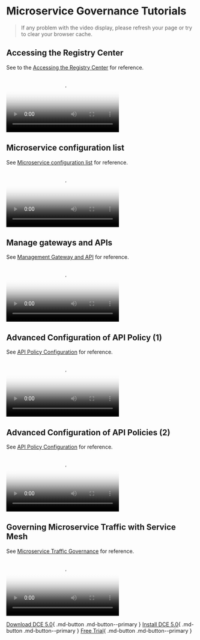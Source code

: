 # Microservice Governance Tutorials

> If any problem with the video display, please refresh your page or try to clear your browser cache.

## Accessing the Registry Center

See to the [Accessing the Registry Center](../skoala/trad-ms/integrated/integrate-registry.md) for reference.

<div class="responsive-video-container">
<video controls src="https://harbor-test2.cn-sh2.ufileos.com/docs/videos/integrate-registry.mp4" preload="metadata" poster="../images/skoala-integrate.png"></video>
</div>

## Microservice configuration list

See [Microservice configuration list](../skoala/trad-ms/hosted/configs.md) for reference.

<div class="responsive-video-container">
<video controls src="https://harbor-test2.cn-sh2.ufileos.com/docs/videos/create-config.mp4" preload="metadata" poster="../images/skoala-config.png"></video>
</div>

## Manage gateways and APIs

See [Management Gateway and API](../skoala/gateway/api/add-api.md) for reference.

<div class="responsive-video-container">
<video controls src="https://harbor-test2.cn-sh2.ufileos.com/docs/videos/gateway%26api.mp4" preload="metadata" poster="../images/skoala-gateway.png"></video>
</div>

## Advanced Configuration of API Policy (1)

See [API Policy Configuration](../skoala/gateway/api/api-policy.md) for reference.

<div class="responsive-video-container">
<video controls src="https://harbor-test2.cn-sh2.ufileos.com/docs/videos/apipolicy1.mp4" preload="metadata" poster="../images/skoala-api1.png"></video>
</div>

## Advanced Configuration of API Policies (2)

See [API Policy Configuration](../skoala/gateway/api/api-policy.md) for reference.

<div class="responsive-video-container">
<video controls src="https://harbor-test2.cn-sh2.ufileos.com/docs/videos/api-policy2.mp4" preload="metadata" poster="../images/skoala-api2.png"></video>
</div>

## Governing Microservice Traffic with Service Mesh

See [Microservice Traffic Governance](../mspider/user-guide/traffic-governance/README.md) for reference.

<div class="responsive-video-container">
<video controls src="https://harbor-test2.cn-sh2.ufileos.com/docs/videos/traffic-governance.mp4" preload="metadata" poster="../images/skoala-mesh.png"></video>
</div>

[Download DCE 5.0](../download/index.md){ .md-button .md-button--primary }
[Install DCE 5.0](../install/index.md){ .md-button .md-button--primary }
[Free Trial](../dce/license0.md){ .md-button .md-button--primary }

